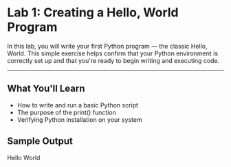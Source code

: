 # Lab 1: Creating a Hello, World Program

In this lab, you will write your first Python program — the classic Hello, World. This simple exercise helps confirm that your Python environment is correctly set up and that you're ready to begin writing and executing code.

---
## What You'll Learn
- How to write and run a basic Python script
- The purpose of the print() function
- Verifying Python installation on your system

## Sample Output
Hello World
